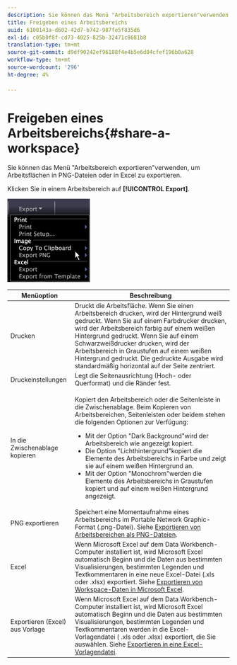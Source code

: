 ```yaml
---
description: Sie können das Menü "Arbeitsbereich exportieren"verwenden, um Arbeitsflächen in PNG-Dateien oder in Excel zu exportieren.
title: Freigeben eines Arbeitsbereichs
uuid: 6100143a-d602-42d7-b742-987fe5f835d6
exl-id: c05b0f8f-cd73-4025-825b-32471c8681b8
translation-type: tm+mt
source-git-commit: d9df90242ef96188f4e4b5e6d04cfef196b0a628
workflow-type: tm+mt
source-wordcount: '296'
ht-degree: 4%

---
```


# Freigeben eines Arbeitsbereichs{#share-a-workspace}

Sie können das Menü &quot;Arbeitsbereich exportieren&quot;verwenden, um Arbeitsflächen in PNG-Dateien oder in Excel zu exportieren.

Klicken Sie in einem Arbeitsbereich auf **[!UICONTROL Export]**.

![](assets/mnu_export.png)

<table id="table_900D1AB7B08749469DA9544C5D37096F"> 
 <thead> 
  <tr> 
   <th colname="col1" class="entry"> Menüoption </th> 
   <th colname="col2" class="entry"> Beschreibung </th> 
  </tr> 
 </thead>
 <tbody> 
  <tr> 
   <td colname="col1"> Drucken </td> 
   <td colname="col2"> Druckt die Arbeitsfläche. Wenn Sie einen Arbeitsbereich drucken, wird der Hintergrund weiß gedruckt. Wenn Sie auf einem Farbdrucker drucken, wird der Arbeitsbereich farbig auf einem weißen Hintergrund gedruckt. Wenn Sie auf einem Schwarzweißdrucker drucken, wird der Arbeitsbereich in Graustufen auf einem weißen Hintergrund gedruckt. Die gedruckte Ausgabe wird standardmäßig horizontal auf der Seite zentriert. </td> 
  </tr> 
  <tr> 
   <td colname="col1"> Druckeinstellungen </td> 
   <td colname="col2"> Legt die Seitenausrichtung (Hoch- oder Querformat) und die Ränder fest. </td> 
  </tr> 
  <tr> 
   <td colname="col1"> In die Zwischenablage kopieren </td> 
   <td colname="col2"> <p>Kopiert den Arbeitsbereich oder die Seitenleiste in die Zwischenablage. Beim Kopieren von Arbeitsbereichen, Seitenleisten oder beidem stehen die folgenden Optionen zur Verfügung: 
     <ul id="ul_F7338E53385B4AE39FBCF1C3A80276CE"> 
      <li id="li_9A3147A64B1C443AAE2843A5260E3273">Mit der Option "Dark Background"wird der Arbeitsbereich wie angezeigt kopiert. </li> 
      <li id="li_516B6162FDA747CFBB2886E71DF49146">Die Option "Lichthintergrund"kopiert die Elemente des Arbeitsbereichs in Farbe und zeigt sie auf einem weißen Hintergrund an. </li> 
      <li id="li_E0B5E9D31F5948238DEB0D75E235BAE3">Mit der Option "Monochrom"werden die Elemente des Arbeitsbereichs in Graustufen kopiert und auf einem weißen Hintergrund angezeigt. </li> 
     </ul> </p> </td> 
  </tr> 
  <tr> 
   <td colname="col1"> PNG exportieren </td> 
   <td colname="col2">Speichert eine Momentaufnahme eines Arbeitsbereichs im Portable Network Graphic-Format (.png-Datei). Siehe <a href="../../../home/c-get-started/c-work-worksp/c-ex-wksp.md#section-f9fbe0f0a1c341e2b063cce106cac35e"> Exportieren von Arbeitsbereichen als PNG-Dateien</a>. </td> 
  </tr> 
  <tr> 
   <td colname="col1"> Excel </td> 
   <td colname="col2"> Wenn Microsoft Excel auf dem Data Workbench-Computer installiert ist, wird Microsoft Excel automatisch Beginn und die Daten aus bestimmten Visualisierungen, bestimmten Legenden und Textkommentaren in eine neue Excel-Datei (.xls oder .xlsx) exportiert. Siehe <a href="../../../home/c-get-started/c-work-worksp/c-ex-wksp.md#section-fe214e3dbc364d2eba3834d62d295acb"> Exportieren von Workspace-Daten in Microsoft Excel</a>. </td> 
  </tr> 
  <tr> 
   <td colname="col1"> Exportieren (Excel) aus Vorlage </td> 
   <td colname="col2"> Wenn Microsoft Excel auf dem Data Workbench-Computer installiert ist, wird Microsoft Excel automatisch Beginn und die Daten aus bestimmten Visualisierungen, bestimmten Legenden und Textkommentaren werden in die Excel-Vorlagendatei (<span class="filepath"> .xls</span> oder <span class="filepath"> .xlsx</span>) exportiert, die Sie auswählen. Siehe <a href="../../../home/c-get-started/c-work-worksp/c-ex-wksp.md#section-814772929ca64cf6b92b89d3fdd02302"> Exportieren in eine Excel-Vorlagendatei</a>. </td> 
  </tr> 
 </tbody> 
</table>
